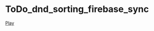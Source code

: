 # ToDo_dnd_sorting_firebase_sync

[Play](https://mercury99.github.io/ToDo_dnd_sorting_firebase_sync/)
